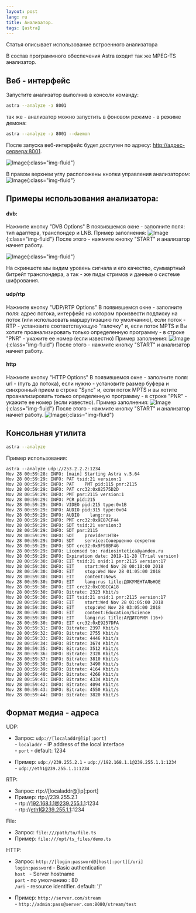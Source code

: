 ```yaml
---
layout: post
lang: ru
title: Анализатор. 
tags: [astra]
---
```

Статья описывает использование встроенного анализатора
<!-- more -->

В состав программного обеспечения Astra входит так же MPEG-TS анализатор.

## Веб - интерфейс

Запустите анализатор выполнив в консоли команду:

``` sh
astra --analyze -з 8001
```

так же - анализатор можно запустить в фоновом режиме - в режиме демона:
``` sh
astra --analyze -з 8001 --daemon
```

После запуска веб-интерфейс будет доступен по адресу: <http://адрес-сервера:8001>. 

![Image](/assets/post-img/analyze.png){:class="img-fluid"}

В правом верхнем углу расположены кнопки управления  анализатором:  
![Image](/assets/post-img/analyze-buttons.png){:class="img-fluid"}

## Примеры использования анализатора: 

#### dvb:
Нажмите кнопку "DVB Options"
В появившемся окне - заполните поля: тип адаптера, транспондер и LNB.
Пример заполнения:
![Image](/assets/post-img/analyze-dvb-open.png){:class="img-fluid"}
После этого - нажмите кнопку "START" и анализатор начнет работу.

![Image](/assets/post-img/analyze-dvb.png){:class="img-fluid"}

На скриншоте мы видим уровень сигнала и его качество, суммартный битрейт транспондера, а так - же пиды стримов и данные о системе шифрования.

#### udp/rtp
Нажмите кнопку "UDP/RTP Options"
В появившемся окне - заполните поля: адрес потока, интерфейс на котором произвести подписку на поток (или использовать маршрутизацию по умолчанию), если поток - RTP - установите соответствующую "галочку" и, если поток MPTS и Вы хотите проанализировать только определенную программу - в строке "PNR" - укажите ее номер (если известно)
Пример заполнения:
![Image](/assets/post-img/analyze-udp.png){:class="img-fluid"}
После этого - нажмите кнопку "START" и анализатор начнет работу.

#### http
Нажмите кнопку "HTTP Options"
В появившемся окне - заполните поля: url - (путь до потока), если нужно - установите размер буфера и синхронный прием в строке "Sync" и, если поток MPTS и вы хотите проанализировать только определенную программу - в строке "PNR" - укажите ее номер (если известно).
Пример заполнения:
![Image](/assets/post-img/analyze-http-open.png){:class="img-fluid"}
После этого - нажмите кнопку "START" и анализатор начнет работу.
![Image](/assets/post-img/analyze-http.png){:class="img-fluid"}



## Консольная утилита

``` sh
astra --analyze
```
Пример использования:

```
astra --analyze udp://253.2.2.2:1234
Nov 28 00:59:28: INFO: [main] Starting Astra v.5.64
Nov 28 00:59:29: INFO: PAT tsid:21 version:1
Nov 28 00:59:29: INFO: PAT    PMT pid:115 pnr:2115
Nov 28 00:59:29: INFO: PAT crc32:0x02575D2D
Nov 28 00:59:29: INFO: PMT pnr:2115 version:1
Nov 28 00:59:29: INFO: PCR pid:215
Nov 28 00:59:29: INFO: VIDEO pid:215 type:0x1B
Nov 28 00:59:29: INFO: AUDIO pid:315 type:0x04
Nov 28 00:59:29: INFO: AUDIO    lang:rus
Nov 28 00:59:29: INFO: PMT crc32:0x9E87CF44
Nov 28 00:59:29: INFO: SDT tsid:21 version:3
Nov 28 00:59:29: INFO: SDT pnr:2115
Nov 28 00:59:29: INFO: SDT    provider:HTB+
Nov 28 00:59:29: INFO: SDT    service:Совершенно секретно
Nov 28 00:59:29: INFO: SDT crc32:0x9F98BF46
Nov 28 00:59:29: INFO: Licensed to: radiosintetica@yandex.ru
Nov 28 00:59:29: INFO: Expiration date: 2019-11-28 (Trial version)
Nov 28 00:59:30: INFO: EIT tsid:21 onid:1 pnr:2115 version:17
Nov 28 00:59:30: INFO: EIT    start:Wed Nov 28 00:10:00 2018
Nov 28 00:59:30: INFO: EIT    stop:Wed Nov 28 01:05:00 2018
Nov 28 00:59:30: INFO: EIT    content:News
Nov 28 00:59:30: INFO: EIT    lang:rus title:ДОКУМЕНТАЛЬНОЕ
Nov 28 00:59:30: INFO: EIT crc32:0xC0BCCA18
Nov 28 00:59:30: INFO: Bitrate: 2323 Kbit/s
Nov 28 00:59:30: INFO: EIT tsid:21 onid:1 pnr:2115 version:17
Nov 28 00:59:30: INFO: EIT    start:Wed Nov 28 01:05:00 2018
Nov 28 00:59:30: INFO: EIT    stop:Wed Nov 28 03:05:00 2018
Nov 28 00:59:30: INFO: EIT    content:Education/Science
Nov 28 00:59:30: INFO: EIT    lang:rus title:АУДИТОРИЯ (16+)
Nov 28 00:59:30: INFO: EIT crc32:0xE9257DFA
Nov 28 00:59:31: INFO: Bitrate: 2397 Kbit/s
Nov 28 00:59:32: INFO: Bitrate: 2755 Kbit/s
Nov 28 00:59:33: INFO: Bitrate: 4446 Kbit/s
Nov 28 00:59:34: INFO: Bitrate: 3674 Kbit/s
Nov 28 00:59:35: INFO: Bitrate: 3512 Kbit/s
Nov 28 00:59:36: INFO: Bitrate: 2328 Kbit/s
Nov 28 00:59:37: INFO: Bitrate: 3810 Kbit/s
Nov 28 00:59:38: INFO: Bitrate: 3490 Kbit/s
Nov 28 00:59:39: INFO: Bitrate: 4164 Kbit/s
Nov 28 00:59:40: INFO: Bitrate: 4266 Kbit/s
Nov 28 00:59:41: INFO: Bitrate: 4334 Kbit/s
Nov 28 00:59:42: INFO: Bitrate: 4094 Kbit/s
Nov 28 00:59:43: INFO: Bitrate: 4550 Kbit/s
Nov 28 00:59:44: INFO: Bitrate: 3820 Kbit/s
```
## Формат медиа - адреса

UDP:
 -  Запрос: `udp://[localaddr@]ip[:port]`  
             - `localaddr` - IP address of the local interface  
             - `port`      - default: 1234  

 -  Пример: `udp://239.255.2.1`
          - `udp://192.168.1.1@239.255.1.1:1234`  
          - `udp://eth1@239.255.1.1:1234`  

RTP:
 -  Запрос: rtp://[localaddr@]ip[:port]  
 -  Пример: rtp://239.255.2.1  
          - rtp://192.168.1.1@239.255.1.1:1234  
          - rtp://eth1@239.255.1.1:1234  

File:  
 -  Запрос: `file:///path/to/file.ts`  
 -  Пример: `file:///opt/ts_files/demo.ts`  

HTTP:  
 -  Запрос: `http://[login:password@]host[:port][/uri]`  
       `login:password` - Basic authentication  
              `host `     - Server hostname  
              `port`      - по умолчанию : 80  
              `/uri`      - resource identifier. default: '/'  

 -  Пример: `http://server.com/stream`  
         -  `http://admin:pass@server.com:8080/stream/test`  




